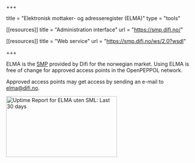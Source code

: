 +++

title = "Elektronisk mottaker- og adresseregister (ELMA)"
type = "tools"

[[resources]]
title = "Administration interface"
url = "https://smp.difi.no/"

[[resources]]
title = "Web service"
url = "https://smp.difi.no/ws/2.0?wsdl"

+++

ELMA is the [SMP](/peppol/standard/service-metadata-provider) provided by Difi for the norwegian market. Using ELMA is free of change for approved access points in the OpenPEPPOL network.

Approved access points may get access by sending an e-mail to [elma@difi.no](mailto:elma@difi.no).

<img src="https://share.pingdom.com/banners/990a1767" alt="Uptime Report for ELMA uten SML: Last 30 days" title="Uptime Report for ELMA uten SML: Last 30 days" width="300" height="165" style="width: 300px; height: 165px; margin: 0 auto;" />